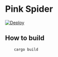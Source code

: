 # Pink Spider

[![Deploy](https://www.herokucdn.com/deploy/button.png)](https://heroku.com/deploy)

## How to build

```shell
    cargo build
```
